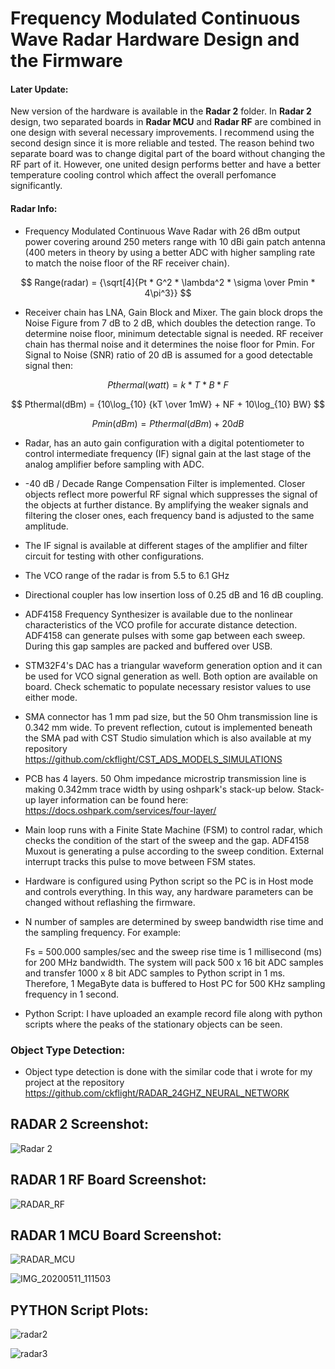 # Frequency Modulated Continuous Wave Radar Hardware Design and the Firmware

#### Later Update: 
  New version of the hardware is available in the **Radar 2** folder. In **Radar 2** design, two separated boards in **Radar MCU** and **Radar RF** are combined in one design with several necessary improvements. I recommend using the second design since it is more reliable and tested. The reason behind two separate board was to change digital part of the board without changing the RF part of it. However, one united design performs better and have a better temperature cooling control which affect the overall perfomance significantly.

#### Radar Info:
 * Frequency Modulated Continuous Wave Radar with 26 dBm output power covering around 250 meters range with 10 dBi gain patch antenna (400 meters in theory by using a better ADC with higher sampling rate to match the noise floor of the RF receiver chain).
 
 $$ Range(radar) = {\sqrt[4]{Pt * G^2 * \lambda^2 * \sigma \over Pmin * 4\pi^3}} $$
 
  * Receiver chain has LNA, Gain Block and Mixer. The gain block drops the Noise Figure from 7 dB to 2 dB, which doubles the detection range. To determine noise floor, minimum detectable signal is needed. RF receiver chain has thermal noise and it determines the noise floor for Pmin. For Signal to Noise (SNR) ratio of 20 dB is assumed for a good detectable signal then:
 
 $$ Pthermal(watt) = {k * T * B * F} $$
 
 $$ Pthermal(dBm) = {10\log_{10} {kT \over 1mW} + NF + 10\log_{10} BW} $$
  
 $$ Pmin(dBm) = {Pthermal(dBm) + 20dB} $$
 
 
 * Radar, has an auto gain configuration with a digital potentiometer to control intermediate frequency (IF) signal gain at the last stage of the analog amplifier before sampling with ADC.
 
 * -40 dB / Decade Range Compensation Filter is implemented. Closer objects reflect more powerful RF signal which suppresses the signal of the objects at further distance. By amplifying the weaker signals and filtering the closer ones, each frequency band is adjusted to the same amplitude.
 
 * The IF signal is available at different stages of the amplifier and filter circuit for testing with other configurations.

 * The VCO range of the radar is from 5.5 to 6.1 GHz
 
 * Directional coupler has low insertion loss of 0.25 dB and 16 dB coupling.
 
 * ADF4158 Frequency Synthesizer is available due to the nonlinear characteristics of the VCO profile for accurate distance detection. ADF4158 can generate pulses with some gap between each sweep. During this gap samples are packed and buffered over USB.
 
  * STM32F4's DAC has a triangular waveform generation option and it can be used for VCO signal generation as well. Both option are available on board. Check schematic to populate necessary resistor values to use either mode.
 
 * SMA connector has 1 mm pad size, but the 50 Ohm transmission line is 0.342 mm wide. To prevent reflection, cutout is implemented beneath the SMA pad with CST Studio simulation which is also available at my repository https://github.com/ckflight/CST_ADS_MODELS_SIMULATIONS

 * PCB has 4 layers. 50 Ohm impedance microstrip transmission line is making 0.342mm trace width by using oshpark's stack-up below. Stack-up layer information can be found here: https://docs.oshpark.com/services/four-layer/

 * Main loop runs with a Finite State Machine (FSM) to control radar, which checks the condition of the start of the sweep and the gap. ADF4158 Muxout is generating a pulse according to the sweep condition. External interrupt tracks this pulse to move between FSM states. 

 * Hardware is configured using Python script so the PC is in Host mode and controls everything. In this way, any hardware parameters can be changed without reflashing the firmware.

 * N number of samples are determined by sweep bandwidth rise time and the sampling frequency. 
   For example:

   Fs = 500.000 samples/sec and the sweep rise time is 1 millisecond (ms) for 200 MHz bandwidth. The system will pack 500 x  16 bit ADC samples and transfer 1000 x 8 bit ADC samples to Python script in 1 ms. Therefore, 1 MegaByte data is buffered to Host PC for 500 KHz sampling frequency in 1 second.
  
 * Python Script: I have uploaded an example record file along with python scripts where the peaks of the stationary objects can be seen. 

### Object Type Detection:

 * Object type detection is done with the similar code that i wrote for my project at the repository https://github.com/ckflight/RADAR_24GHZ_NEURAL_NETWORK
 
## RADAR 2 Screenshot:
![Radar 2](https://user-images.githubusercontent.com/61315249/101276899-46bded00-37c1-11eb-818b-c42eb3b57e8a.png)

## RADAR 1 RF Board Screenshot:
![RADAR_RF](https://user-images.githubusercontent.com/61315249/82238636-4acb1000-9940-11ea-8323-65df61ffcf1b.png)

## RADAR 1 MCU Board Screenshot:
![RADAR_MCU](https://user-images.githubusercontent.com/61315249/82238631-47d01f80-9940-11ea-91dd-7cf658414dd1.png)

![IMG_20200511_111503](https://user-images.githubusercontent.com/61315249/81540098-d14c8400-9379-11ea-9681-371c4e8f2141.jpg)

## PYTHON Script Plots:
![radar2](https://user-images.githubusercontent.com/61315249/82351877-d8bcfe80-9a05-11ea-9fe4-1619731c1cea.png)

![radar3](https://user-images.githubusercontent.com/61315249/82351882-d9559500-9a05-11ea-9772-c6e71b53d2af.png)



